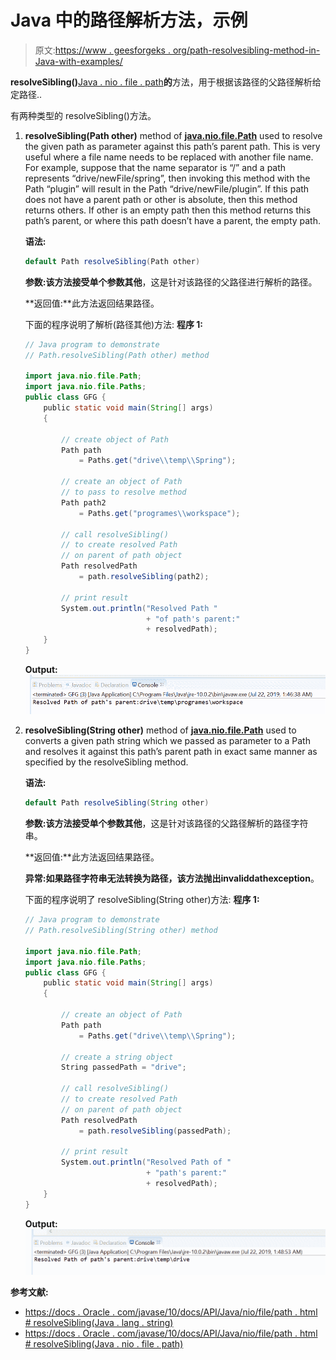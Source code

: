 # Java 中的路径解析方法，示例

> 原文:[https://www . geesforgeks . org/path-resolvesibling-method-in-Java-with-examples/](https://www.geeksforgeeks.org/path-resolvesibling-method-in-java-with-examples/)

**resolveSibling()**[Java . nio . file . path](https://www.geeksforgeeks.org/tag/java-path/)**的**方法，用于根据该路径的父路径解析给定路径..

有两种类型的 resolveSibling()方法。

1.  **resolveSibling(Path other)** method of **[java.nio.file.Path](https://www.geeksforgeeks.org/tag/java-path/)** used to resolve the given path as parameter against this path’s parent path. This is very useful where a file name needs to be replaced with another file name. For example, suppose that the name separator is “/” and a path represents “drive/newFile/spring”, then invoking this method with the Path “plugin” will result in the Path “drive/newFile/plugin”. If this path does not have a parent path or other is absolute, then this method returns others. If other is an empty path then this method returns this path’s parent, or where this path doesn’t have a parent, the empty path.

    **语法:**

    ```java
    default Path resolveSibling(Path other)

    ```

    **参数:**该方法接受单个参数**其他**，这是针对该路径的父路径进行解析的路径。

    **返回值:**此方法返回结果路径。

    下面的程序说明了解析(路径其他)方法:
    **程序 1:**

    ```java
    // Java program to demonstrate
    // Path.resolveSibling(Path other) method

    import java.nio.file.Path;
    import java.nio.file.Paths;
    public class GFG {
        public static void main(String[] args)
        {

            // create object of Path
            Path path
                = Paths.get("drive\\temp\\Spring");

            // create an object of Path
            // to pass to resolve method
            Path path2
                = Paths.get("programes\\workspace");

            // call resolveSibling()
            // to create resolved Path
            // on parent of path object
            Path resolvedPath
                = path.resolveSibling(path2);

            // print result
            System.out.println("Resolved Path "
                               + "of path's parent:"
                               + resolvedPath);
        }
    }
    ```

    **Output:**![](img/a94460d749e93c120e194e3be09d01a3.png)
2.  **resolveSibling(String other)** method of **[java.nio.file.Path](https://www.geeksforgeeks.org/tag/java-path/)** used to converts a given path string which we passed as parameter to a Path and resolves it against this path’s parent path in exact same manner as specified by the resolveSibling method.

    **语法:**

    ```java
    default Path resolveSibling(String other)

    ```

    **参数:**该方法接受单个参数**其他**，这是针对该路径的父路径解析的路径字符串。

    **返回值:**此方法返回结果路径。

    **异常:**如果路径字符串无法转换为路径，该方法抛出**invaliddathexception**。

    下面的程序说明了 resolveSibling(String other)方法:
    **程序 1:**

    ```java
    // Java program to demonstrate
    // Path.resolveSibling(String other) method

    import java.nio.file.Path;
    import java.nio.file.Paths;
    public class GFG {
        public static void main(String[] args)
        {

            // create an object of Path
            Path path
                = Paths.get("drive\\temp\\Spring");

            // create a string object
            String passedPath = "drive";

            // call resolveSibling()
            // to create resolved Path
            // on parent of path object
            Path resolvedPath
                = path.resolveSibling(passedPath);

            // print result
            System.out.println("Resolved Path of "
                               + "path's parent:"
                               + resolvedPath);
        }
    }
    ```

    **Output:**![](img/07480bb13a69c1d873f425470b9b1023.png)

**参考文献:**

*   [https://docs . Oracle . com/javase/10/docs/API/Java/nio/file/path . html # resolveSibling(Java . lang . string)](https://docs.oracle.com/javase/10/docs/api/java/nio/file/Path.html#resolveSibling(java.lang.String))
*   [https://docs . Oracle . com/javase/10/docs/API/Java/nio/file/path . html # resolveSibling(Java . nio . file . path)](https://docs.oracle.com/javase/10/docs/api/java/nio/file/Path.html#resolveSibling(java.nio.file.Path))